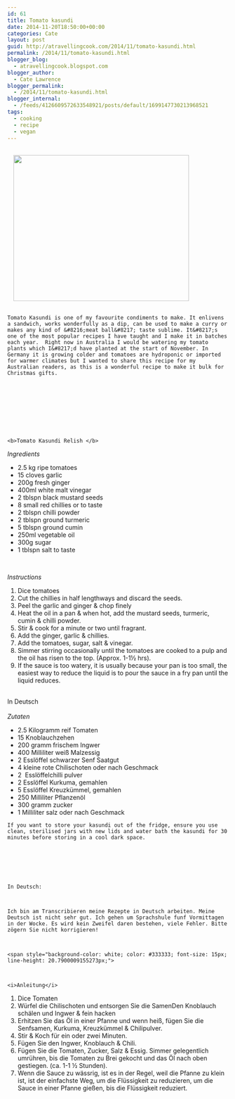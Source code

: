 ```yaml
---
id: 61
title: Tomato kasundi
date: 2014-11-20T18:50:00+00:00
categories: Cate
layout: post
guid: http://atravellingcook.com/2014/11/tomato-kasundi.html
permalink: /2014/11/tomato-kasundi.html
blogger_blog:
  - atravellingcook.blogspot.com
blogger_author:
  - Cate Lawrence
blogger_permalink:
  - /2014/11/tomato-kasundi.html
blogger_internal:
  - /feeds/4126609572633548921/posts/default/1699147730213968521
tags:
  - cooking
  - recipe
  - vegan
---
```


                              <a style="margin-left: 1em; margin-right: 1em; text-align: center;" href="http://3.bp.blogspot.com/-oidkttZSc7E/VG4obEsAuhI/AAAAAAAAKC4/vJTFhKQ5z10/s1600/tomatokasund2.jpg"><img src="http://3.bp.blogspot.com/-oidkttZSc7E/VG4obEsAuhI/AAAAAAAAKC4/vJTFhKQ5z10/s1600/tomatokasund2.jpg" alt="" width="400" height="332" border="0" /></a><br /> <br />  

  
    Tomato Kasundi is one of my favourite condiments to make. It enlivens a sandwich, works wonderfully as a dip, can be used to make a curry or makes any kind of &#8216;meat ball&#8217; taste sublime. It&#8217;s one of the most popular recipes I have taught and I make it in batches each year.  Right now in Australia I would be watering my tomato plants which I&#8217;d have planted at the start of November. In Germany it is growing colder and tomatoes are hydroponic or imported for warmer climates but I wanted to share this recipe for my Australian readers, as this is a wonderful recipe to make it bulk for Christmas gifts.


  


  
     


  
    <b>Tomato Kasundi Relish </b>






  <i>Ingredients</i>



  <ul>
    <li>
      2.5 kg ripe tomatoes
    </li>
    <li>
      15 cloves garlic
    </li>
    <li>
      200g fresh ginger
    </li>
    <li>
      400ml white malt vinegar
    </li>
    <li>
      2 tblspn black mustard seeds
    </li>
    <li>
      8 small red chillies or to taste
    </li>
    <li>
      2 tblspn chilli powder
    </li>
    <li>
      2 tblspn ground turmeric
    </li>
    <li>
      5 tblspn ground cumin
    </li>
    <li>
      250ml vegetable oil
    </li>
    <li>
      300g sugar
    </li>
    <li>
      1 tblspn salt to taste
    </li>
  </ul>



   



  <i>Instructions</i>



  <ol>
    <li>
      Dice tomatoes
    </li>
    <li>
      Cut the chillies in half lengthways and discard the seeds. 
    </li>
    <li>
      Peel the garlic and ginger & chop finely
    </li>
    <li>
      Heat the oil in a pan & when hot, add the mustard seeds, turmeric, cumin & chilli powder. 
    </li>
    <li>
      Stir & cook for a minute or two until fragrant. 
    </li>
    <li>
      Add the ginger, garlic & chillies. 
    </li>
    <li>
      Add the tomatoes, sugar, salt & vinegar. 
    </li>
    <li>
      Simmer stirring occasionally until the tomatoes are cooked to a pulp and the oil has risen to the top. (Approx. 1-1½ hrs). 
    </li>
    <li>
      If the sauce is too watery, it is usually because your pan is too small, the easiest way to reduce the liquid is to pour the sauce in a fry pan until the liquid reduces. 
    </li>
  </ol>



  <br /> In Deutsch<br /> <br /> <i>Zutaten</i>

  <ul>
    <li>
      2.5 Kilogramm reif Tomaten
    </li>
    <li>
      15 Knoblauchzehen
    </li>
    <li>
      200 gramm frischem Ingwer
    </li>
    <li>
      400 Milliliter weiß Malzessig
    </li>
    <li>
      2 Esslöffel schwarzer Senf Saatgut
    </li>
    <li>
      4 kleine rote Chilischoten oder nach Geschmack
    </li>
    <li>
      2  Esslöffelchilli pulver
    </li>
    <li>
      2 Esslöffel Kurkuma, gemahlen
    </li>
    <li>
      5 Esslöffel Kreuzkümmel, gemahlen
    </li>
    <li>
      250 Milliliter Pflanzenöl
    </li>
    <li>
      300 gramm zucker
    </li>
    <li>
      1 Milliliter salz oder nach Geschmack
    </li>
  </ul>

  
    If you want to store your kasundi out of the fridge, ensure you use clean, sterilised jars with new lids and water bath the kasundi for 30 minutes before storing in a cool dark space. 



     



    In Deutsch:



    Ich bin am Transcribieren meine Rezepte in Deutsch arbeiten. Meine Deutsch ist nicht sehr gut. Ich gehen um Sprachshule funf Vormittagen in der Wocke. Es wird kein Zweifel daren bestehen, viele Fehler. Bitte zögern Sie nicht korrigieren!



    <span style="background-color: white; color: #333333; font-size: 15px; line-height: 20.7900009155273px;"> 


  
    <i>Anleitung</i>


  <ol>
    <li>
      Dice Tomaten
    </li>
    <li>
      Würfel die Chilischoten und entsorgen Sie die SamenDen Knoblauch schälen und Ingwer & fein hacken
    </li>
    <li>
      Erhitzen Sie das Öl in einer Pfanne und wenn heiß, fügen Sie die Senfsamen, Kurkuma, Kreuzkümmel & Chilipulver.
    </li>
    <li>
      Stir & Koch für ein oder zwei Minuten.
    </li>
    <li>
      Fügen Sie den Ingwer, Knoblauch & Chili.
    </li>
    <li>
      Fügen Sie die Tomaten, Zucker, Salz & Essig. Simmer gelegentlich umrühren, bis die Tomaten zu Brei gekocht und das Öl nach oben gestiegen. (ca. 1-1 ½ Stunden). 
    </li>
    <li>
      Wenn die Sauce zu wässrig, ist es in der Regel, weil die Pfanne zu klein ist, ist der einfachste Weg, um die Flüssigkeit zu reduzieren, um die Sauce in einer Pfanne gießen, bis die Flüssigkeit reduziert.
    </li>
  </ol>
